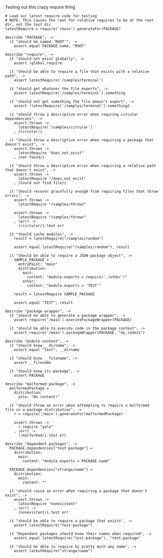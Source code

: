 Testing out this crazy require thing

    # Load our latest require code for testing
    # NOTE: This causes the root for relative requires to be at the root dir, not the test dir
    latestRequire = require('/main').generateFor(PACKAGE)

    describe "PACKAGE", ->
      it "should be named 'ROOT'", ->
        assert.equal PACKAGE.name, "ROOT"

    describe "require", ->
      it "should not exist globally", ->
        assert !global.require

      it "should be able to require a file that exists with a relative path", ->
        assert latestRequire('/samples/terminal')

      it "should get whatever the file exports", ->
        assert latestRequire('/samples/terminal').something

      it "should not get something the file doesn't export", ->
        assert !latestRequire('/samples/terminal').something2

      it "should throw a descriptive error when requring circular dependencies", ->
        assert.throws ->
          latestRequire('/samples/circular')
        , /circular/i

      it "should throw a descriptive error when requiring a package that doesn't exist", ->
        assert.throws ->
          latestRequire "does_not_exist"
        , /not found/i

      it "should throw a descriptive error when requiring a relative path that doesn't exist", ->
        assert.throws ->
          latestRequire "/does_not_exist"
        , /Could not find file/i

      it "should recover gracefully enough from requiring files that throw errors", ->
        assert.throws ->
          latestRequire "/samples/throws"

        assert.throws ->
          latestRequire "/samples/throws"
        , (err) ->
          !/circular/i.test err

      it "should cache modules", ->
        result = latestRequire("/samples/random")

        assert.equal latestRequire("/samples/random"), result

      it "should be able to require a JSON package object", ->
        SAMPLE_PACKAGE =
          entryPoint: "main"
          distribution:
            main:
              content: "module.exports = require('./other')"
            other:
              content: "module.exports = 'TEST'"

        result = latestRequire SAMPLE_PACKAGE

        assert.equal "TEST", result

    describe "package wrapper", ->
      it "should be able to generate a package wrapper", ->
        assert require('/main').executePackageWrapper(PACKAGE)

      it "should be able to execute code in the package context", ->
        assert require('/main').packageWrapper(PACKAGE, "my_codezz")

    describe "module context", ->
      it "should know __dirname", ->
        assert.equal "test", __dirname

      it "should know __filename", ->
        assert __filename

      it "should know its package", ->
        assert PACKAGE

    describe "malformed package", ->
      malformedPackage =
        distribution:
          yolo: "No content!"

      it "should throw an error when attempting to require a malformed file in a package distribution", ->
        r = require('/main').generateFor(malformedPackage)

        assert.throws ->
          r.require "yolo"
        , (err) ->
          !/malformed/i.test err

    describe "dependent packages", ->
      PACKAGE.dependencies["test-package"] =
        distribution:
          main:
            content: "module.exports = PACKAGE.name"

      PACKAGE.dependencies["strange/name"] =
        distribution:
          main:
            content: ""

      it "should raise an error when requiring a package that doesn't exist", ->
        assert.throws ->
          latestRequire "nonexistent"
        , (err) ->
          /nonexistent/i.test err

      it "should be able to require a package that exists", ->
        assert latestRequire("test-package")

      it "Dependent packages should know their names when required", ->
        assert.equal latestRequire("test-package"), "test-package"

      it "should be able to require by pretty much any name", ->
        assert latestRequire("strange/name")
